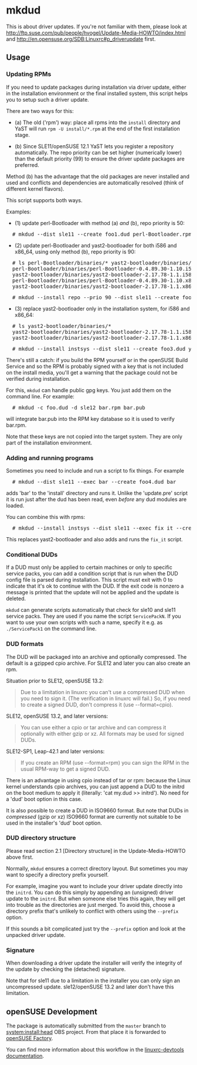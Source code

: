 # mkdud

This is about driver updates. If you're not familiar with them, please look at
http://ftp.suse.com/pub/people/hvogel/Update-Media-HOWTO/index.html and
http://en.opensuse.org/SDB:Linuxrc#p_driverupdate first.

## Usage

### Updating RPMs

If you need to update packages during installation via driver update, either
in the installation environment or the final installed system, this script
helps you to setup such a driver update.

There are two ways for this:

* (a) The old ('rpm') way: place all rpms into the `install` directory and YaST
  will run `rpm -U install/*.rpm` at the end of the first installation stage.

* (b) Since SLE11/openSUSE 12.1 YaST lets you register a repository automatically.
  The repo priority can be set higher (numerically lower) than the default
  priority (99) to ensure the driver update packages are preferred.

Method (b) has the advantage that the old packages are never installed and
used and conflicts and dependencies are automatically resolved (think of
different kernel flavors).

This script supports both ways.

Examples:

* (1) update perl-Bootloader with method (a) _and_ (b), repo priority is 50:

<pre>
  # mkdud --dist sle11 --create foo1.dud perl-Bootloader.rpm
</pre>

* (2) update perl-Bootloader and yast2-bootloader for both i586 and x86_64, using
  only method (b), repo priority is 90:

<pre>
  # ls perl-Bootloader/binaries/* yast2-bootloader/binaries/*
  perl-Bootloader/binaries/perl-Bootloader-0.4.89.30-1.10.i586.rpm
  yast2-bootloader/binaries/yast2-bootloader-2.17.78-1.1.i586.rpm
  perl-Bootloader/binaries/perl-Bootloader-0.4.89.30-1.10.x86_64.rpm
  yast2-bootloader/binaries/yast2-bootloader-2.17.78-1.1.x86_64.rpm
</pre>

<pre>
  # mkdud --install repo --prio 90 --dist sle11 --create foo2.dud perl-Bootloader/binaries/* yast2-bootloader/binaries/*
</pre>


* (3) replace yast2-bootloader only in the installation system, for i586 and x86_64:

<pre>
  # ls yast2-bootloader/binaries/*
  yast2-bootloader/binaries/yast2-bootloader-2.17.78-1.1.i586.rpm
  yast2-bootloader/binaries/yast2-bootloader-2.17.78-1.1.x86_64.rpm
</pre>

<pre>
  # mkdud --install instsys --dist sle11 --create foo3.dud yast2-bootloader/binaries/*
</pre>

There's still a catch: if you build the RPM yourself or in the openSUSE
Build Service and so the RPM is probably signed with a key that is not included on the
install media, you'll get a warning that the package could not be verified
during installation.

For this, `mkdud` can handle public gpg keys. You just add them on the command
line. For example:

<pre>
  # mkdud -c foo.dud -d sle12 bar.rpm bar.pub
</pre>

will integrate bar.pub into the RPM key database so it is used to verify
bar.rpm.

Note that these keys are not copied into the target system. They are only
part of the installation environment.

### Adding and running programs

Sometimes you need to include and run a script to fix things. For example

<pre>
  # mkdud --dist sle11 --exec bar --create foo4.dud bar
</pre>

adds 'bar' to the 'install' directory and runs it. Unlike the 'update.pre'
script it is run just after the dud has been read, even _before_ any dud
modules are loaded.

You can combine this with rpms:

<pre>
  # mkdud --install instsys --dist sle11 --exec fix_it --create foo5.dud yast2-bootloader/binaries/* fix_it
</pre>

This replaces yast2-bootloader and also adds and runs the `fix_it` script.

### Conditional DUDs

If a DUD must only be applied to certain machines or only to specific
service packs, you can add a condition script that is run when the DUD
config file is parsed during installation. This script must exit with 0 to
indicate that it's ok to continue with the DUD. If the exit code is nonzero
a message is printed that the update will not be applied and the update is
deleted.

`mkdud` can generate scripts automatically that check for sle10 and sle11
service packs. They are used if you name the script `ServicePackN`. If you
want to use your own scripts with such a name, specify it e.g. as
`./ServicePack1` on the command line.

### DUD formats

The DUD will be packaged into an archive and optionally compressed. The
default is a gzipped cpio archive. For SLE12 and later you can also
create an rpm.

Situation prior to SLE12, openSUSE 13.2:

> Due to a limitation in linuxrc you can't use a compressed DUD when you
> need to sign it. (The verification in linuxrc will fail.) So, if you need
> to create a signed DUD, don't compress it (use --format=cpio).

SLE12, openSUSE 13.2, and later versions:

>  You can use either a cpio or tar archive and can compress it optionally
>  with either gzip or xz. All formats may be used for signed DUDs.

SLE12-SP1, Leap-42.1 and later versions:

> If you create an RPM (use --format=rpm) you can sign the RPM in the usual RPM-way
> to get a signed DUD.

There is an advantage in using cpio instead of tar or rpm: because the Linux kernel
understands cpio archives, you can just append a DUD to the initrd on the
boot medium to apply it (literally: 'cat my.dud >> initrd'). No need for a
'dud' boot option in this case.

It is also possible to create a DUD in ISO9660 format. But note that DUDs in
*compressed* (gzip or xz) ISO9660 format are currently not suitable to be
used in the installer's 'dud' boot option.

### DUD directory structure

Please read section 2.1 [Directory structure] in the Update-Media-HOWTO above first.

Normally, `mkdud` ensures a correct directory layout. But sometimes you may
want to specify a directory prefix yourself.

For example, imagine you want to include your driver update directly into
the `initrd`. You can do this simply by appending an (unsigned) driver update
to the `initrd`. But when someone else tries this again, they will get into
trouble as the directories are just merged. To avoid this, choose a
directory prefix that's unlikely to conflict with others using the
`--prefix` option.

If this sounds a bit complicated just try the `--prefix` option and look at
the unpacked driver update.

### Signature

When downloading a driver update the installer will verify the integrity of
the update by checking the (detached) signature.

Note that for sle11 due to a limitation in the installer you can only sign
an uncompressed update. sle12/openSUSE 13.2 and later don't have this
limitation.

## openSUSE Development

The package is automatically submitted from the `master` branch to
[system:install:head](https://build.opensuse.org/package/show/system:install:head/mkdud)
OBS project. From that place it is forwarded to
[openSUSE Factory](https://build.opensuse.org/project/show/openSUSE:Factory).

You can find more information about this workflow in the [linuxrc-devtools
documentation](https://github.com/openSUSE/linuxrc-devtools#opensuse-development).
